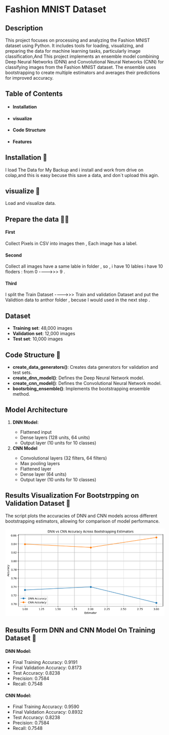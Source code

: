 # Fashion MNIST Dataset 


## Description
This project focuses on processing and analyzing the Fashion MNIST dataset using Python. It includes tools for loading, visualizing, and preparing the data for machine learning tasks, particularly image classification,And This project implements an ensemble model combining Deep Neural Networks (DNN) and Convolutional Neural Networks (CNN) for classifying images from the Fashion MNIST dataset. The ensemble uses bootstrapping to create multiple estimators and averages their predictions for improved accuracy.

## Table of Contents
<ul>
  <li><a herf="i"><h4><b> Installation </b> </h4> </a> </li>
  <li> <a herf="v"><h4><b> visualize </b></h4></a> </li>
  <li><a herf="c"><h4><b> Code Structure </b></h4></a></li>
  <li><a herf="f"><h4><b> Features </b></h4></a> </li>
</ul>

## Installation 🔽

I load The Data for My Backup and i install and work from drive on colap,and this is easy becuse this save a data,
and don`t upload this agin.

## visualize 🙈

Load and visualize data.

## Prepare the data 👩‍🍳

<h4><b>First</b></h4>
Collect Pixels in CSV into images then , Each image has a label.
<h4><b>Second</b></h4>
Collect all images have a same lable in folder , so , i have 10 lables i have 10 floders : from 0 ---->>> 9 .
<h4><b>Third</b></h4>
I split the Train Dataset ---->>> Train and validation Dataset and put the Validtion data to anthor folder ,
becuse I would used in the next step .


## Dataset
<ul>
<li><b>Training set</b>: 48,000 images</li>
<li><b>Validation set</b>: 12,000 images</li>
<li><b>Test set</b>: 10,000 images</li>
</ul>

## Code Structure 🤕

<ul>
  <li><b>create_data_generators()</b>: Creates data generators for validation and test sets.</li>
  <li><b>create_dnn_model()</b>: Defines the Deep Neural Network model.</li>
  <li><b>create_cnn_model()</b>: Defines the Convolutional Neural Network model.</li>
  <li><b>bootsrbing_ensemble()</b>: Implements the bootstrapping ensemble method.</li>
</ul>


## Model Architecture 
<ol>
  <li><b>DNN Model</b>:</li>
  <ul> 
    <li>Flattened input</li>
    <li>Dense layers (128 units, 64 units)</li>
    <li>Output layer (10 units for 10 classes)</li>
  </ul>
  <li><b>CNN Model</b></li>
  <ul> 
    <li>Convolutional layers (32 filters, 64 filters)</li>
    <li>Max pooling layers</li>
    <li>Flattened layer</li>
    <li>Dense layer (64 units)</li>
    <li>Output layer (10 units for 10 classes)</li>
  </ul>
</ol>


## Results Visualization For Bootstrpping on Validation Dataset 🧐
The script plots the accuracies of DNN and CNN models across different bootstrapping estimators, allowing for comparison of model performance.


<a href="https://github.com/fatma2123456/Fashion-MNIST/blob/main/Fashion_MNIST_Dataset.ipynb"><img src="https://github.com/fatma2123456/Fashion-MNIST/blob/main/Bootsrapping.png" alt="Result Bootstaping"></a>


## Results Form DNN and CNN Model On Training Dataset 🤦

<h4><b>DNN Model</b>:</h4>
<ul>
  <li>Final Training Accuracy: 0.9191</li>
  <li>Final Validation Accuracy: 0.8173</li>
  <li>Test Accuracy: 0.8238</li>
  <li>Precision: 0.7584</li>
  <li>Recall: 0.7548</li>
</ul>


<h4><b>CNN Model</b>:</h4>
<ul>
  <li>Final Training Accuracy: 0.9590</li>
  <li>Final Validation Accuracy: 0.8932</li>
  <li>Test Accuracy: 0.8238</li>
  <li>Precision: 0.7584</li>
  <li>Recall: 0.7548</li>
</ul>
